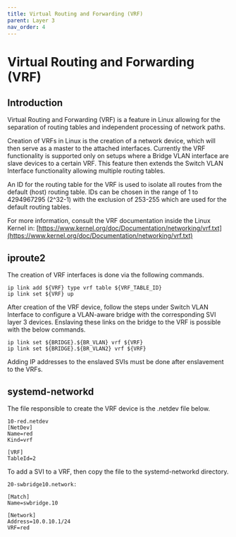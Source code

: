 ```yaml
---
title: Virtual Routing and Forwarding (VRF)
parent: Layer 3
nav_order: 4
---
```

# Virtual Routing and Forwarding (VRF)

## Introduction

Virtual Routing and Forwarding (VRF) is a feature in Linux allowing for the separation of routing tables and independent processing of network paths.

Creation of VRFs in Linux is the creation of a network device, which will then serve as a master to the attached interfaces. Currently the VRF functionality is supported only on setups where a Bridge VLAN interface are slave devices to a certain VRF. This feature then extends the Switch VLAN Interface functionality allowing multiple routing tables.

An ID for the routing table for the VRF is used to isolate all routes from the default (host) routing table. IDs can be chosen in the range of 1 to 4294967295 (2^32-1) with the exclusion of 253-255 which are used for the default routing tables.

For more information, consult the VRF documentation inside the Linux Kernel in: [https://www.kernel.org/doc/Documentation/networking/vrf.txt](https://www.kernel.org/doc/Documentation/networking/vrf.txt)

## iproute2

The creation of VRF interfaces is done via the following commands.

```
ip link add ${VRF} type vrf table ${VRF_TABLE_ID}
ip link set ${VRF} up
```

After creation of the VRF device, follow the steps under Switch VLAN Interface to configure a VLAN-aware bridge with the corresponding SVI layer 3 devices. Enslaving these links on the bridge to the VRF is possible with the below commands.

```
ip link set ${BRIDGE}.${BR_VLAN} vrf ${VRF}
ip link set ${BRIDGE}.${BR_VLAN2} vrf ${VRF}
```

Adding IP addresses to the enslaved SVIs must be done after enslavement to the VRFs.

## systemd-networkd

The file responsible to create the VRF device is the .netdev file below.

```
10-red.netdev
[NetDev]
Name=red
Kind=vrf

[VRF]
TableId=2
```

To add a SVI to a VRF, then copy the file to the systemd-networkd directory.

```
20-swbridge10.network:

[Match]
Name=swbridge.10

[Network]
Address=10.0.10.1/24
VRF=red
```


